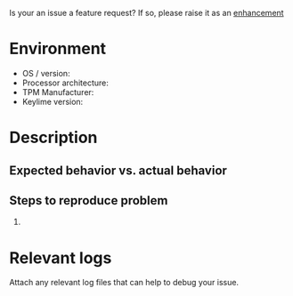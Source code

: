 Is your an issue a feature request? If so, please raise it as an [enhancement](https://github.com/keylime/enhancements)

# Environment
 * OS / version: 
 * Processor architecture: 
 * TPM Manufacturer: 
 * Keylime version: 

# Description 


## Expected behavior vs. actual behavior 


## Steps to reproduce problem
1. 

# Relevant logs

Attach any relevant log files that can help to debug your issue. 
